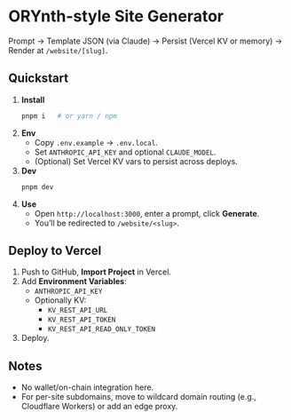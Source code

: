 # ORYnth-style Site Generator

Prompt → Template JSON (via Claude) → Persist (Vercel KV or memory) → Render at `/website/[slug]`.

## Quickstart
1. **Install**
   ```bash
   pnpm i   # or yarn / npm
   ```
2. **Env**
   - Copy `.env.example` → `.env.local`.
   - Set `ANTHROPIC_API_KEY` and optional `CLAUDE_MODEL`.
   - (Optional) Set Vercel KV vars to persist across deploys.
3. **Dev**
   ```bash
   pnpm dev
   ```
4. **Use**
   - Open `http://localhost:3000`, enter a prompt, click **Generate**.
   - You’ll be redirected to `/website/<slug>`.

## Deploy to Vercel
1. Push to GitHub, **Import Project** in Vercel.
2. Add **Environment Variables**:
   - `ANTHROPIC_API_KEY`
   - Optionally KV:
     - `KV_REST_API_URL`
     - `KV_REST_API_TOKEN`
     - `KV_REST_API_READ_ONLY_TOKEN`
3. Deploy.

## Notes
- No wallet/on-chain integration here.
- For per-site subdomains, move to wildcard domain routing (e.g., Cloudflare Workers) or add an edge proxy.